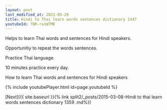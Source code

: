 ```yaml
---
layout: post
last_modified_at: 2021-03-29
title: Hindi to Thai learn words sentences dictionary 1447 
youtubeId: 7OR-ra1W7ME
---
```

 
 
Helps to learn Thai words and sentences for Hindi speakers.

Opportunitiy to repeat the words sentences. 

Practice Thai language. 
 
10 minutes practice every day. 
 
How to learn Thai words and sentences for Hindi speakers 
 
{% include youtubePlayer.html id=page.youtubeId %}
 
 
[Next]({{ site.baseurl }}{% link  split2/_posts/2015-03-08-Hindi to thai learn words sentences dictionary 1359 .md%})
 
